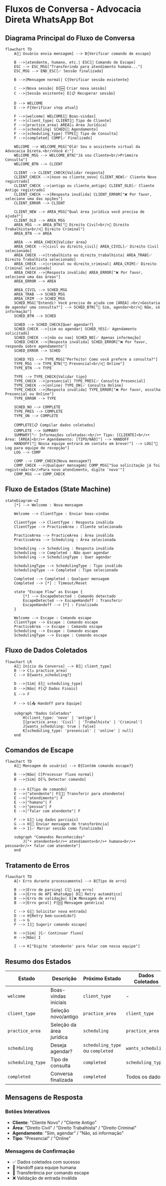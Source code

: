 # Fluxos de Conversa - Advocacia Direta WhatsApp Bot

## Diagrama Principal do Fluxo de Conversa

```mermaid
flowchart TD
    A[📱 Usuário envia mensagem] --> B{Verificar comando de escape}
    
    B -->|atendente, humano, etc.| ESC[🔄 Comando de Escape]
    ESC --> ESC_MSG["Transferindo para atendimento humano..."]
    ESC_MSG --> END_ESC[✅ Sessão finalizada]
    
    B -->|Mensagem normal| C{Verificar sessão existente}
    
    C -->|Nova sessão| D[🆕 Criar nova sessão]
    C -->|Sessão existente| E[📋 Recuperar sessão]
    
    D --> WELCOME
    E --> F{Verificar step atual}
    
    F -->|welcome| WELCOME[👋 Boas-vindas]
    F -->|client_type| CLIENT[👤 Tipo de Cliente]
    F -->|practice_area| AREA[⚖️ Área Jurídica]
    F -->|scheduling| SCHED[📅 Agendamento]
    F -->|scheduling_type| TYPE[🏢 Tipo de Consulta]
    F -->|completed| COMP[✅ Finalizado]
    
    WELCOME --> WELCOME_MSG["Olá! Sou o assistente virtual da Advocacia Direta.<br/>Você é:"]
    WELCOME_MSG --> WELCOME_BTN["Já sou Cliente<br/>Primeira Consulta"]
    WELCOME_BTN --> CLIENT
    
    CLIENT --> CLIENT_CHECK{Validar resposta}
    CLIENT_CHECK -->|novo ou cliente_novo| CLIENT_NEW[✅ Cliente Novo registrado]
    CLIENT_CHECK -->|antigo ou cliente_antigo| CLIENT_OLD[✅ Cliente Antigo registrado]
    CLIENT_CHECK -->|Resposta inválida| CLIENT_ERROR["❌ Por favor, selecione uma das opções"]
    CLIENT_ERROR --> CLIENT
    
    CLIENT_NEW --> AREA_MSG["Qual área jurídica você precisa de ajuda?"]
    CLIENT_OLD --> AREA_MSG
    AREA_MSG --> AREA_BTN["🔘 Direito Civil<br/>🔘 Direito Trabalhista<br/>🔘 Direito Criminal"]
    AREA_BTN --> AREA
    
    AREA --> AREA_CHECK{Validar área}
    AREA_CHECK -->|civil ou direito_civil| AREA_CIVIL[✅ Direito Civil selecionado]
    AREA_CHECK -->|trabalhista ou direito_trabalhista| AREA_TRAB[✅ Direito Trabalhista selecionado]
    AREA_CHECK -->|criminal ou direito_criminal| AREA_CRIM[✅ Direito Criminal selecionado]
    AREA_CHECK -->|Resposta inválida| AREA_ERROR["❌ Por favor, selecione uma das áreas"]
    AREA_ERROR --> AREA
    
    AREA_CIVIL --> SCHED_MSG
    AREA_TRAB --> SCHED_MSG
    AREA_CRIM --> SCHED_MSG
    SCHED_MSG["Entendi! Você precisa de ajuda com [ÁREA].<br/>Gostaria de agendar uma consulta?"] --> SCHED_BTN["🔘 Sim, agendar<br/>🔘 Não, só informação"]
    SCHED_BTN --> SCHED
    
    SCHED --> SCHED_CHECK{Quer agendar?}
    SCHED_CHECK -->|sim ou agendar| SCHED_YES[✅ Agendamento solicitado]
    SCHED_CHECK -->|não ou nao| SCHED_NO[✅ Apenas informação]
    SCHED_CHECK -->|Resposta inválida| SCHED_ERROR["❌ Por favor, responda sobre agendamento"]
    SCHED_ERROR --> SCHED
    
    SCHED_YES --> TYPE_MSG["Perfeito! Como você prefere a consulta?"]
    TYPE_MSG --> TYPE_BTN["🔘 Presencial<br/>🔘 Online"]
    TYPE_BTN --> TYPE
    
    TYPE --> TYPE_CHECK{Validar tipo}
    TYPE_CHECK -->|presencial| TYPE_PRES[✅ Consulta Presencial]
    TYPE_CHECK -->|online| TYPE_ON[✅ Consulta Online]
    TYPE_CHECK -->|Resposta inválida| TYPE_ERROR["❌ Por favor, escolha Presencial ou Online"]
    TYPE_ERROR --> TYPE
    
    SCHED_NO --> COMPLETE
    TYPE_PRES --> COMPLETE
    TYPE_ON --> COMPLETE
    
    COMPLETE[📋 Compilar dados coletados]
    COMPLETE --> SUMMARY
    SUMMARY["✅ Informações coletadas:<br/>• Tipo: [CLIENTE]<br/>• Área: [ÁREA]<br/>• Agendamento: [TIPO/NÃO]"] --> HANDOFF
    HANDOFF["🎯 Nossa equipe entrará em contato em breve!"] --> LOG["📝 Log para equipe de recepção"]
    LOG --> COMP
    
    COMP --> COMP_CHECK{Nova mensagem?}
    COMP_CHECK -->|Qualquer mensagem| COMP_MSG["Sua solicitação já foi registrada!<br/>Para novo atendimento, digite 'novo'"]
    COMP_MSG --> COMP_CHECK
```

## Fluxo de Estados (State Machine)

```mermaid
stateDiagram-v2
    [*] --> Welcome : Nova mensagem
    
    Welcome --> ClientType : Enviar boas-vindas
    
    ClientType --> ClientType : Resposta inválida
    ClientType --> PracticeArea : Cliente selecionado
    
    PracticeArea --> PracticeArea : Área inválida
    PracticeArea --> Scheduling : Área selecionada
    
    Scheduling --> Scheduling : Resposta inválida
    Scheduling --> Completed : Não quer agendar
    Scheduling --> SchedulingType : Quer agendar
    
    SchedulingType --> SchedulingType : Tipo inválido
    SchedulingType --> Completed : Tipo selecionado
    
    Completed --> Completed : Qualquer mensagem
    Completed --> [*] : Timeout/Reset
    
    state "Escape Flow" as Escape {
        [*] --> EscapeDetected : Comando detectado
        EscapeDetected --> EscapeHandoff : Transferir
        EscapeHandoff --> [*] : Finalizado
    }
    
    Welcome --> Escape : Comando escape
    ClientType --> Escape : Comando escape
    PracticeArea --> Escape : Comando escape
    Scheduling --> Escape : Comando escape
    SchedulingType --> Escape : Comando escape
```

## Fluxo de Dados Coletados

```mermaid
flowchart LR
    A[📱 Início da Conversa] --> B[👤 client_type]
    B --> C[⚖️ practice_area]
    C --> D{wants_scheduling?}
    
    D -->|Sim| E[🏢 scheduling_type]
    D -->|Não| F[📋 Dados Finais]
    E --> F
    
    F --> G[📤 Handoff para Equipe]
    
    subgraph "Dados Coletados"
        H[client_type: 'novo' | 'antigo']
        I[practice_area: 'Civil' | 'Trabalhista' | 'Criminal']
        J[wants_scheduling: true | false]
        K[scheduling_type: 'presencial' | 'online' | null]
    end
```

## Comandos de Escape

```mermaid
flowchart TD
    A[📱 Mensagem do usuário] --> B{Contém comando escape?}
    
    B -->|Não| C[Processar fluxo normal]
    B -->|Sim| D[🔍 Detectar comando]
    
    D --> E{Tipo de comando}
    E -->|"atendente"| F[👨‍💼 Transferir para atendente]
    E -->|"atendimento"| F
    E -->|"humano"| F
    E -->|"pessoa"| F
    E -->|"falar com atendente"| F
    
    F --> G[📝 Log dados parciais]
    G --> H[💬 Enviar mensagem de transferência]
    H --> I[✅ Marcar sessão como finalizada]
    
    subgraph "Comandos Reconhecidos"
        J["• atendente<br/>• atendimento<br/>• humano<br/>• pessoa<br/>• falar com atendente"]
    end
```

## Tratamento de Erros

```mermaid
flowchart TD
    A[⚡ Erro durante processamento] --> B{Tipo de erro}
    
    B -->|Erro de parsing| C[📝 Log erro]
    B -->|Erro de API WhatsApp| D[🔄 Retry automático]
    B -->|Erro de validação| E[❌ Mensagem de erro]
    B -->|Erro geral| F[🆘 Mensagem genérica]
    
    C --> G[💬 Solicitar nova entrada]
    D --> H{Retry bem-sucedido?}
    E --> G
    F --> I[💬 Sugerir comando escape]
    
    H -->|Sim| J[✅ Continuar fluxo]
    H -->|Não| I
    
    I --> K["Digite 'atendente' para falar com nossa equipe"]
```

## Resumo dos Estados

| Estado | Descrição | Próximo Estado | Dados Coletados |
|--------|-----------|----------------|-----------------|
| `welcome` | Boas-vindas iniciais | `client_type` | - |
| `client_type` | Seleção novo/antigo | `practice_area` | `client_type` |
| `practice_area` | Seleção da área jurídica | `scheduling` | `practice_area` |
| `scheduling` | Deseja agendar? | `scheduling_type` ou `completed` | `wants_scheduling` |
| `scheduling_type` | Tipo de consulta | `completed` | `scheduling_type` |
| `completed` | Conversa finalizada | `completed` | Todos os dados |

## Mensagens de Resposta

### Botões Interativos
- **Cliente**: "Cliente Novo" / "Cliente Antigo"
- **Área**: "Direito Civil" / "Direito Trabalhista" / "Direito Criminal"  
- **Agendamento**: "Sim, agendar" / "Não, só informação"
- **Tipo**: "Presencial" / "Online"

### Mensagens de Confirmação
- ✅ Dados coletados com sucesso
- 🎯 Handoff para equipe humana
- 🔄 Transferência por comando escape
- ❌ Validação de entrada inválida